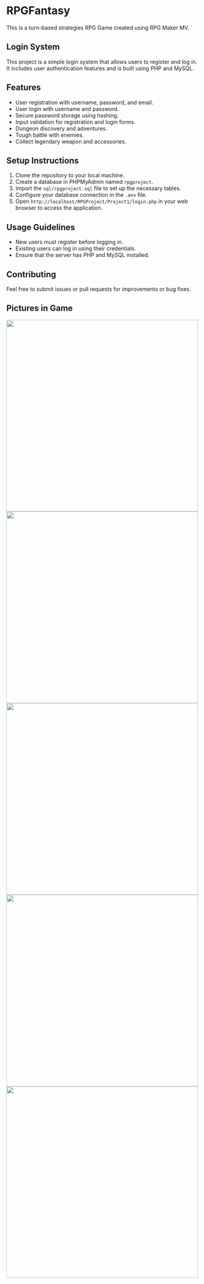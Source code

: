 # RPGFantasy
This is a turn-based strategies RPG Game created using RPG Maker MV. 

## Login System

This project is a simple login system that allows users to register and log in. It includes user authentication features and is built using PHP and MySQL.

## Features

- User registration with username, password, and email.
- User login with username and password.
- Secure password storage using hashing.
- Input validation for registration and login forms.
- Dungeon discovery and adventures.
- Tough battle with enemies.
- Collect legendary weapon and accessories.

## Setup Instructions

1. Clone the repository to your local machine.
2. Create a database in PHPMyAdmin named `rpgproject`.
3. Import the `sql/rpgproject.sql` file to set up the necessary tables.
4. Configure your database connection in the `.env` file.
5. Open `http://localhost/RPGProject/Project1/login.php` in your web browser to access the application.

## Usage Guidelines

- New users must register before logging in.
- Existing users can log in using their credentials.
- Ensure that the server has PHP and MySQL installed.

## Contributing

Feel free to submit issues or pull requests for improvements or bug fixes.

## Pictures in Game
<img src = "https://github.com/user-attachments/assets/d16877ae-7b79-4df6-8bf3-ae653d158d1f" alt text="photo" width="500" height="auto">
<img src = "https://github.com/user-attachments/assets/537a8f60-deb8-46b4-9a15-dc904b4ebc24" alt text="photo" width="500" height="auto">
<img src = "https://github.com/user-attachments/assets/b1adefaf-1967-4d01-9a29-38de89fb39e2" alt text="photo" width="500" height="auto">
<img src = "https://github.com/user-attachments/assets/1b9f5bf2-65a0-485f-9673-16490de94618" alt text="photo" width="500" height="auto">
<img src = "https://github.com/user-attachments/assets/ca3b8003-8307-49ad-b44b-07bf324ea1e7" alt text="photo" width="500" height="auto">






